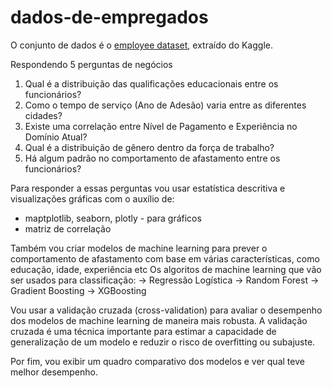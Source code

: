 # dados-de-empregados
O conjunto de dados é o <a href="https://www.kaggle.com/datasets/tawfikelmetwally/employee-dataset"> employee dataset</a>, extraído do Kaggle.

Respondendo 5 perguntas de negócios 

1. Qual é a distribuição das qualificações educacionais entre os funcionários?
2. Como o tempo de serviço (Ano de Adesão) varia entre as diferentes cidades?
3. Existe uma correlação entre Nível de Pagamento e Experiência no Domínio Atual?
4. Qual é a distribuição de gênero dentro da força de trabalho?
5. Há algum padrão no comportamento de afastamento entre os funcionários?

Para responder a essas perguntas vou usar estatística descritiva e visualizações gráficas com o auxílio de:
* maptplotlib, seaborn, plotly - para gráficos
* matriz de correlação

Também vou criar modelos de machine learning para prever o comportamento de afastamento com base em várias características, como educação, idade, experiência etc
Os algoritos de machine learning que vão ser usados para classificação:
-> Regressão Logística
-> Random Forest
-> Gradient Boosting
-> XGBoosting

Vou usar a validação cruzada (cross-validation) para avaliar o desempenho dos modelos de machine learning de maneira mais robusta. A validação cruzada é uma técnica importante
para estimar a capacidade de generalização de um modelo e reduzir o risco de overfitting ou subajuste.

Por fim, vou exibir um quadro comparativo dos modelos e ver qual teve melhor desempenho.

